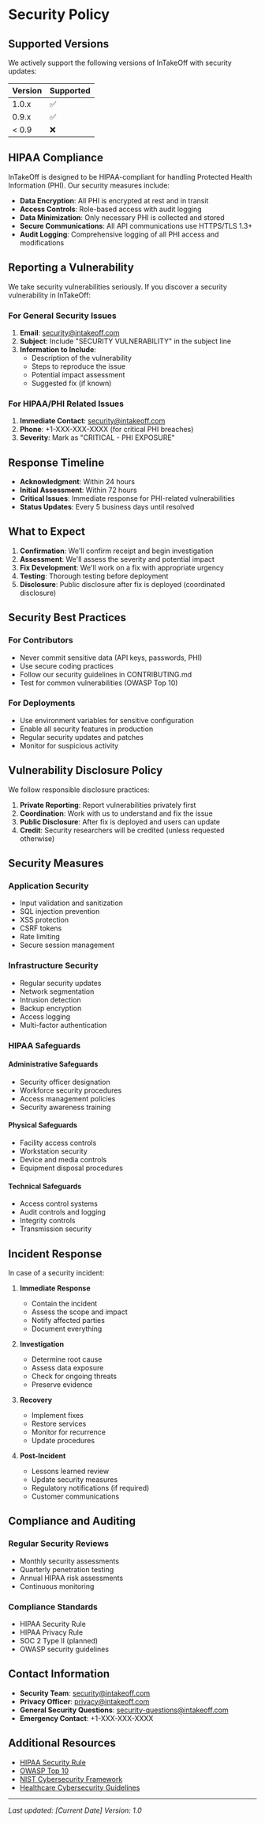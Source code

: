 # Security Policy

## Supported Versions

We actively support the following versions of InTakeOff with security updates:

| Version | Supported          |
| ------- | ------------------ |
| 1.0.x   | :white_check_mark: |
| 0.9.x   | :white_check_mark: |
| < 0.9   | :x:                |

## HIPAA Compliance

InTakeOff is designed to be HIPAA-compliant for handling Protected Health Information (PHI). Our security measures include:

- **Data Encryption**: All PHI is encrypted at rest and in transit
- **Access Controls**: Role-based access with audit logging
- **Data Minimization**: Only necessary PHI is collected and stored
- **Secure Communications**: All API communications use HTTPS/TLS 1.3+
- **Audit Logging**: Comprehensive logging of all PHI access and modifications

## Reporting a Vulnerability

We take security vulnerabilities seriously. If you discover a security vulnerability in InTakeOff:

### For General Security Issues
1. **Email**: security@intakeoff.com
2. **Subject**: Include "SECURITY VULNERABILITY" in the subject line
3. **Information to Include**:
   - Description of the vulnerability
   - Steps to reproduce the issue
   - Potential impact assessment
   - Suggested fix (if known)

### For HIPAA/PHI Related Issues
1. **Immediate Contact**: security@intakeoff.com
2. **Phone**: +1-XXX-XXX-XXXX (for critical PHI breaches)
3. **Severity**: Mark as "CRITICAL - PHI EXPOSURE"

## Response Timeline

- **Acknowledgment**: Within 24 hours
- **Initial Assessment**: Within 72 hours
- **Critical Issues**: Immediate response for PHI-related vulnerabilities
- **Status Updates**: Every 5 business days until resolved

## What to Expect

1. **Confirmation**: We'll confirm receipt and begin investigation
2. **Assessment**: We'll assess the severity and potential impact
3. **Fix Development**: We'll work on a fix with appropriate urgency
4. **Testing**: Thorough testing before deployment
5. **Disclosure**: Public disclosure after fix is deployed (coordinated disclosure)

## Security Best Practices

### For Contributors
- Never commit sensitive data (API keys, passwords, PHI)
- Use secure coding practices
- Follow our security guidelines in CONTRIBUTING.md
- Test for common vulnerabilities (OWASP Top 10)

### For Deployments
- Use environment variables for sensitive configuration
- Enable all security features in production
- Regular security updates and patches
- Monitor for suspicious activity

## Vulnerability Disclosure Policy

We follow responsible disclosure practices:

1. **Private Reporting**: Report vulnerabilities privately first
2. **Coordination**: Work with us to understand and fix the issue
3. **Public Disclosure**: After fix is deployed and users can update
4. **Credit**: Security researchers will be credited (unless requested otherwise)

## Security Measures

### Application Security
- Input validation and sanitization
- SQL injection prevention
- XSS protection
- CSRF tokens
- Rate limiting
- Secure session management

### Infrastructure Security
- Regular security updates
- Network segmentation
- Intrusion detection
- Backup encryption
- Access logging
- Multi-factor authentication

### HIPAA Safeguards

#### Administrative Safeguards
- Security officer designation
- Workforce security procedures
- Access management policies
- Security awareness training

#### Physical Safeguards
- Facility access controls
- Workstation security
- Device and media controls
- Equipment disposal procedures

#### Technical Safeguards
- Access control systems
- Audit controls and logging
- Integrity controls
- Transmission security

## Incident Response

In case of a security incident:

1. **Immediate Response**
   - Contain the incident
   - Assess the scope and impact
   - Notify affected parties
   - Document everything

2. **Investigation**
   - Determine root cause
   - Assess data exposure
   - Check for ongoing threats
   - Preserve evidence

3. **Recovery**
   - Implement fixes
   - Restore services
   - Monitor for recurrence
   - Update procedures

4. **Post-Incident**
   - Lessons learned review
   - Update security measures
   - Regulatory notifications (if required)
   - Customer communications

## Compliance and Auditing

### Regular Security Reviews
- Monthly security assessments
- Quarterly penetration testing
- Annual HIPAA risk assessments
- Continuous monitoring

### Compliance Standards
- HIPAA Security Rule
- HIPAA Privacy Rule
- SOC 2 Type II (planned)
- OWASP security guidelines

## Contact Information

- **Security Team**: security@intakeoff.com
- **Privacy Officer**: privacy@intakeoff.com
- **General Security Questions**: security-questions@intakeoff.com
- **Emergency Contact**: +1-XXX-XXX-XXXX

## Additional Resources

- [HIPAA Security Rule](https://www.hhs.gov/hipaa/for-professionals/security/index.html)
- [OWASP Top 10](https://owasp.org/www-project-top-ten/)
- [NIST Cybersecurity Framework](https://www.nist.gov/cyberframework)
- [Healthcare Cybersecurity Guidelines](https://www.hhs.gov/sites/default/files/cybersecurity-newsletter-february-2017.pdf)

---

*Last updated: [Current Date]*
*Version: 1.0*
